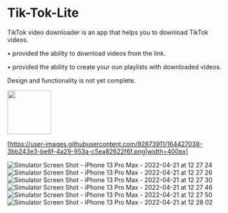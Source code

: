 # Tik-Tok-Lite


TikTok video downloader is an app that helps you to download TikTok videos.

• provided the ability to download videos from the link.

• provided the ability to create your oun playlists with downloaded videos.

Design and functionality is not yet complete.

<img src="https://user-images.githubusercontent.com/92873911/164427038-3bb243e3-be6f-4a29-953a-c5ea82622f6f.png" width="100" height="100">

[https://user-images.githubusercontent.com/92873911/164427038-3bb243e3-be6f-4a29-953a-c5ea82622f6f.png|width=400px] 

![Simulator Screen Shot - iPhone 13 Pro Max - 2022-04-21 at 12 27 24](https://user-images.githubusercontent.com/92873911/164427038-3bb243e3-be6f-4a29-953a-c5ea82622f6f.png)
![Simulator Screen Shot - iPhone 13 Pro Max - 2022-04-21 at 12 27 26](https://user-images.githubusercontent.com/92873911/164427091-ea997d68-9b50-4da2-bdb2-67a78a8f1dac.png)
![Simulator Screen Shot - iPhone 13 Pro Max - 2022-04-21 at 12 27 30](https://user-images.githubusercontent.com/92873911/164427143-51e3a89d-63dd-4816-b627-4a6be78c4820.png)
![Simulator Screen Shot - iPhone 13 Pro Max - 2022-04-21 at 12 27 46](https://user-images.githubusercontent.com/92873911/164427174-6c0ae3fe-cdbf-46ba-af76-ae789813cdd8.png)
![Simulator Screen Shot - iPhone 13 Pro Max - 2022-04-21 at 12 27 50](https://user-images.githubusercontent.com/92873911/164427188-3fd0b4cd-1895-4dc3-86d9-f03c56ddc1b9.png)
![Simulator Screen Shot - iPhone 13 Pro Max - 2022-04-21 at 12 28 02](https://user-images.githubusercontent.com/92873911/164427211-1cceec5d-8738-4d08-810f-d83f9f61dbbc.png)
